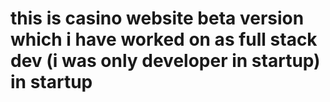 # this is casino website beta version which i have worked on as full stack dev (i was only developer in startup) in startup
